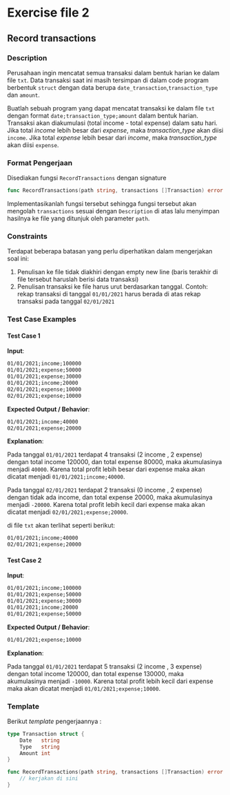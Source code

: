# Exercise file 2

## Record transactions

### Description

Perusahaan ingin mencatat semua transaksi dalam bentuk harian ke dalam file `txt`. Data transaksi saat ini masih tersimpan di dalam code program berbentuk `struct` dengan data berupa `date_transaction`,`transaction_type` dan  `amount`.

Buatlah sebuah program yang dapat mencatat transaksi ke dalam file `txt` dengan format `date;transaction_type;amount` dalam bentuk harian. Transaksi akan diakumulasi (total income - total expense) dalam satu hari. Jika total _income_ lebih besar dari _expense_, maka _transaction_type_ akan diisi `income`. Jika total _expense_ lebih besar dari _income_, maka _transaction_type_ akan diisi `expense`.

### Format Pengerjaan

Disediakan fungsi `RecordTransactions` dengan signature

```go
func RecordTransactions(path string, transactions []Transaction) error
```

Implementasikanlah fungsi tersebut sehingga fungsi tersebut akan mengolah `transactions` sesuai dengan `Description` di atas lalu menyimpan hasilnya ke file yang ditunjuk oleh parameter `path`.

### Constraints

Terdapat beberapa batasan yang perlu diperhatikan dalam mengerjakan soal ini:

1. Penulisan ke file tidak diakhiri dengan empty new line (baris terakhir di file tersebut haruslah berisi data transaksi)
2. Penulisan transaksi ke file harus urut berdasarkan tanggal. Contoh: rekap transaksi di tanggal `01/01/2021` harus berada di atas rekap transaksi pada tanggal `02/01/2021`

### Test Case Examples

#### Test Case 1

**Input**:

```txt
01/01/2021;income;100000
01/01/2021;expense;50000
01/01/2021;expense;30000
01/01/2021;income;20000
02/01/2021;expense;10000
02/01/2021;expense;10000
```

**Expected Output / Behavior**:

```txt
01/01/2021;income;40000
02/01/2021;expense;20000
```

**Explanation**:

Pada tanggal `01/01/2021` terdapat 4 transaksi (2 income , 2 expense) dengan total income 120000, dan total expense 80000, maka akumulasinya menjadi `40000`. Karena total profit lebih besar dari expense maka akan dicatat menjadi `01/01/2021;income;40000`.

Pada tanggal `02/01/2021` terdapat 2 transaksi (0 income , 2 expense) dengan tidak ada income, dan total expense 20000, maka akumulasinya menjadi `-20000`. Karena total profit lebih kecil dari expense maka akan dicatat menjadi `02/01/2021;expense;20000`.

di file `txt` akan terlihat seperti berikut:

```txt
01/01/2021;income;40000
02/01/2021;expense;20000
```

#### Test Case 2

**Input**:

```txt
01/01/2021;income;100000
01/01/2021;expense;50000
01/01/2021;expense;30000
01/01/2021;income;20000
01/01/2021;expense;50000
```

**Expected Output / Behavior**:

```txt
01/01/2021;expense;10000
```

**Explanation**:

Pada tanggal `01/01/2021` terdapat 5 transaksi (2 income , 3 expense) dengan total income 120000, dan total expense 130000, maka akumulasinya menjadi `-10000`. Karena total profit lebih kecil dari expense maka akan dicatat menjadi `01/01/2021;expense;10000`.

### Template

Berikut _template_ pengerjaannya :

```go
type Transaction struct {
    Date   string
    Type   string
    Amount int
}

func RecordTransactions(path string, transactions []Transaction) error {
    // kerjakan di sini
}
```
